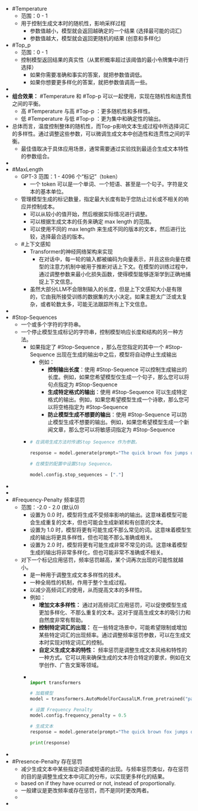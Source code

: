 - #Temperature
	- 范围：0 - 1
	- 用于控制生成文本时的随机性，影响采样过程
		- 参数值越小，模型就会返回越确定的一个结果 (选择最可能的词汇)
		- 参数值越大，模型就会返回更随机的结果 (创意和多样化)
- #Top_p
	- 范围：0 - 1
	- 控制模型返回结果的真实性（从累积概率超过该阈值的最小令牌集中进行选择）
		- 如果你需要准确和事实的答案，就把参数值调低。
		- 如果你想要更多样化的答案，就把参数值调高一些。
-
- **组合效果：** #Temperature 和 #Top-p 可以一起使用，实现在随机性和连贯性之间的平衡。
	- 高 #Temperature 与高 #Top-p ：更多随机性和多样性。
	- 低 #Temperature 与低 #Top-p ：更为集中和确定性的输出。
- 总体而言，温度控制整体的随机性，而Top-p影响文本生成过程中所选择词汇的多样性。通过调整这些参数，可以微调生成文本中创造性和连贯性之间的平衡。
	- 最佳值取决于具体应用场景，通常需要通过实验找到最适合生成文本特性的参数组合。
-
- #MaxLength
	- GPT-3 范围：1 - 4096 个“标记”（token）
		- 一个 token 可以是一个单词、一个短语、甚至是一个句子。字符是文本的基本单位。
	- 管理模型生成的标记数量，指定最大长度有助于您防止过长或不相关的响应并控制成本。
		- 可以从较小的值开始，然后根据实际情况进行调整。
		- 可以根据生成文本的任务来确定 max length 的范围。
		- 可以使用不同的 max length 来生成不同的版本的文本，然后进行比较，选择最合适的版本。
	- #上下文感知
		- Transformer的神经网络架构来实现
			- 在对话中，每一轮的输入都被编码为向量表示，并且这些向量在模型的注意力机制中被用于推断对话上下文。在模型的训练过程中，通过调整参数来最小化损失函数，使得模型能够逐渐学到正确地捕捉上下文信息。
		- 虽然大部分LLM不会限制输入的长度，但是上下文感知大小是有限的，它由我所接受训练的数据集的大小决定。如果主题太广泛或太复杂，或者轮数太多，可能无法跟踪所有上下文信息。
-
- #Stop-Sequences
	- 一个或多个字符的字符串。
	- 一个停止模型生成标记的字符串，控制模型响应长度和结构的另一种方法。
		- 如果指定了 #Stop-Sequence ，那么在您指定的其中一个 #Stop-Sequence 出现在生成的输出中之后，模型将自动停止生成输出
			- 例如：
				- **控制输出长度**：使用 #Stop-Sequence 可以控制生成输出的长度。例如，如果您希望模型仅生成一个句子，那么您可以将句点指定为 #Stop-Sequence
				- **生成特定格式的输出**：使用 #Stop-Sequence 可以生成特定格式的输出。例如，如果您希望模型生成一个诗歌，那么您可以将空格指定为 #Stop-Sequence
				- **防止模型生成不想要的输出**：使用 #Stop-Sequence 可以防止模型生成不想要的输出。例如，如果您希望模型生成一个新闻文章，那么您可以将敏感词指定为 #Stop-Sequence
		- ```python
		  # 在调用生成方法时传递Stop Sequence 作为参数。
		  
		  response = model.generate(prompt="The quick brown fox jumps over the lazy dog.", stop_sequences=["."])
		  
		  # 在模型的配置中设置Stop Sequence。
		  
		  model.config.stop_sequences = ["."]
		  ```
-
-
- #Frequency-Penalty 频率惩罚
	- 范围：-2.0 - 2.0 (默认0)
		- 设置为 0.0 时，模型将生成不受频率影响的输出。这意味着模型可能会生成重复的文本，但也可能会生成新颖和有创意的文本。
		- 设置为 1.0 时，模型将更有可能生成不那么常见的词。这意味着模型生成的输出将更具多样性，但也可能不那么准确或相关。
		- 设置为 2.0 时，模型将更有可能生成非常不常见的词。这意味着模型生成的输出将非常多样化，但也可能非常不准确或不相关。
	- 对下一个标记应用惩罚，频率惩罚越高，某个词再次出现的可能性就越小。
		- 是一种用于调整生成文本多样性的技术。
		- 一种全局性的机制，作用于整个生成过程。
		- 以减少高频词汇的使用，从而提高文本的多样性。
		- 例如：
			- **增加文本多样性：** 通过对高频词汇应用惩罚，可以促使模型生成更加多样化、不那么重复的文本。这对于提高生成文本的吸引力和自然度非常有帮助。
			- **控制特定词汇的出现：** 在一些特定场景中，可能希望限制或增加某些特定词汇的出现频率。通过调整频率惩罚参数，可以在生成文本时实现对特定词汇的控制。
			- **自定义生成文本的特性：** 频率惩罚是调整生成文本风格和特性的一种方式。它可以用来确保生成的文本符合特定的要求，例如在文学创作、广告文案等领域。
		- ```python
		  
		  import transformers
		  
		  # 加载模型
		  model = transformers.AutoModelForCausalLM.from_pretrained("path/to/model")
		  
		  # 设置 Frequency Penalty
		  model.config.frequency_penalty = 0.5
		  
		  # 生成文本
		  response = model.generate(prompt="The quick brown fox jumps over the lazy dog.")
		  
		  print(response)
		  
		  ```
-
- #Presence-Penalty 存在惩罚
	- 减少生成文本中某些指定词语或短语的出现。与频率惩罚类似，存在惩罚的目的是调整生成文本中词汇的分布，以实现更多样化的结果。
	- based on if they have ocurred or not, instead of proportionally.
	- 一般建议是更改频率或存在惩罚，而不是同时更改两者。
	-
-